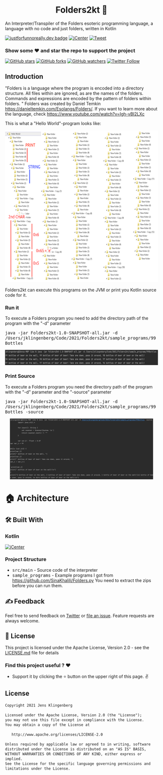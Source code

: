<h1 align="center">Folders2kt 📁</h1>
An Interpreter/Transpiler of the Folders esoteric programming language, a language with no code and just folders, written in Kotlin


[![justforfunnoreally.dev badge](https://img.shields.io/badge/justforfunnoreally-dev-9ff)](https://justforfunnoreally.dev)
[![jCenter](https://img.shields.io/badge/Apache-2.0-green.svg
)](https://github.com/Foso/Folders2kt/blob/master/LICENSE)
  <a href="https://twitter.com/intent/tweet?text=Hey, check out Folders2kt https://github.com/Foso/Folders2kt via @jklingenberg_ 
"><img src="https://img.shields.io/twitter/url/https/github.com/angular-medellin/meetup.svg?style=social" alt="Tweet"></a>

### Show some :heart: and star the repo to support the project

[![GitHub stars](https://img.shields.io/github/stars/Foso/Folders2kt.svg?style=social&label=Star)](https://github.com/Foso/Folders2kt) [![GitHub forks](https://img.shields.io/github/forks/Foso/Folders2kt.svg?style=social&label=Fork)](https://github.com/Foso/Folders2kt/fork) [![GitHub watchers](https://img.shields.io/github/watchers/Foso/Folders2kt.svg?style=social&label=Watch)](https://github.com/Foso/Folders2kt) [![Twitter Follow](https://img.shields.io/twitter/follow/jklingenberg_.svg?style=social)](https://twitter.com/jklingenberg_)

## Introduction


"Folders is a language where the program is encoded into a directory structure. All files within are ignored, as are the names of the folders. Commands and expressions are encoded by the pattern of folders within folders. "
Folders was created by Daniel Temkin https://danieltemkin.com/Esolangs/Folders/. If you want to learn more about the language, check https://www.youtube.com/watch?v=Igh-vBI2LXc

This is what a "Hello World"-program looks like:
<p align="center">
  <img src ="https://raw.githubusercontent.com/Foso/Folders2kt/master/docs/helloworld.png" height=500 />
</p>

Folders2kt can execute this programs on the JVM or print you Kotlin source code for it. 

### Run it
To execute a Folders program you need to add the directory path of the program with the "-d" parameter

<kbd> java -jar Folders2kt-1.0-SNAPSHOT-all.jar -d /Users/jklingenberg/Code/2021/Folders2kt/sample_programs/99Bottles </kbd>

<p align="center">
  <img src ="https://raw.githubusercontent.com/Foso/Folders2kt/master/docs/execute.png" height=50 />
</p>

### Print Source
To execute a Folders program you need the directory path of the program with the "-d" parameter and the "-source" parameter

<kbd> java -jar Folders2kt-1.0-SNAPSHOT-all.jar -d /Users/jklingenberg/Code/2021/Folders2kt/sample_programs/99Bottles -source </kbd>

<p align="center">
  <img src ="https://raw.githubusercontent.com/Foso/Folders2kt/master/docs/source.png" height=200 />
</p>

# 🏠 Architecture

## 🛠️ Built With
### Kotlin
[![jCenter](https://img.shields.io/badge/Kotlin-2.0.0-green.svg
)]()



### Project Structure
* <kbd>src/main</kbd> - Source code of the interpreter
* <kbd>sample_programs</kbd> - Example programs I got from https://github.com/SinaKhalili/Folders.py
You need to extract the zips before you can run them.

## ✍️ Feedback

Feel free to send feedback on [Twitter](https://twitter.com/jklingenberg_) or [file an issue](https://github.com/foso/Folders2kt/issues/new). Feature requests are always welcome. 


## 📜 License

This project is licensed under the Apache License, Version 2.0 - see the [LICENSE.md](https://github.com/Foso/Folders2kt/blob/master/LICENSE) file for details

### Find this project useful ? :heart:
* Support it by clicking the :star: button on the upper right of this page. :v:

License
-------

    Copyright 2021 Jens Klingenberg

    Licensed under the Apache License, Version 2.0 (the "License");
    you may not use this file except in compliance with the License.
    You may obtain a copy of the License at

       http://www.apache.org/licenses/LICENSE-2.0

    Unless required by applicable law or agreed to in writing, software
    distributed under the License is distributed on an "AS IS" BASIS,
    WITHOUT WARRANTIES OR CONDITIONS OF ANY KIND, either express or implied.
    See the License for the specific language governing permissions and
    limitations under the License.
